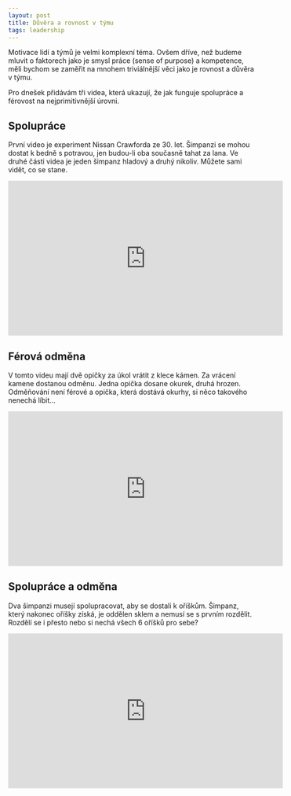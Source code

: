 ```yaml
---
layout: post
title: Důvěra a rovnost v týmu
tags: leadership
---
```


Motivace lidí a týmů je velmi komplexní téma. Ovšem dříve, než budeme mluvit o faktorech
jako je smysl práce (sense of purpose) a kompetence, měli bychom se zaměřit na mnohem
triviálnější věci jako je rovnost a důvěra v týmu.

<!--more-->

Pro dnešek přidávám tři videa, která ukazují, že jak funguje spolupráce a férovost na nejprimitivnější úrovni.

## Spolupráce

První video je experiment Nissan Crawforda ze 30. let. Šimpanzi se mohou dostat k bedně s potravou, jen
budou-li oba současně tahat za lana. Ve druhé části videa je jeden šimpanz hladový a druhý nikoliv.
Můžete sami vidět, co se stane.

<iframe width="560" height="315" src="https://www.youtube.com/embed/zrv91Pa3jgs" frameborder="0" allowfullscreen></iframe>

## Férová odměna

V tomto videu mají dvě opičky za úkol vrátit z klece kámen. Za vrácení kamene dostanou odměnu. Jedna opička dosane okurek,
druhá hrozen. Odměňování není férové a opička, která dostává okurhy, si něco takového nenechá líbit...

<iframe width="560" height="315" src="https://www.youtube.com/embed/QijfsvQO-54" frameborder="0" allowfullscreen></iframe>

## Spolupráce a odměna

Dva šimpanzi musejí spolupracovat, aby se dostali k oříškům. Šimpanz, který nakonec oříšky získá,
je oddělen sklem a nemusí se s prvním rozdělit. Rozdělí se i přesto nebo si nechá všech 6 oříšků pro sebe?

<iframe width="560" height="315" src="https://www.youtube.com/embed/2BYJf2xSONc" frameborder="0" allowfullscreen></iframe>
